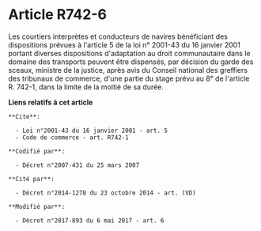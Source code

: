 # Article R742-6

Les courtiers interprètes et conducteurs de navires bénéficiant des dispositions prévues à l'article 5 de la loi n° 2001-43
du 16 janvier 2001 portant diverses dispositions d'adaptation au droit communautaire dans le domaine des transports peuvent
être dispensés, par décision du garde des sceaux, ministre de la justice, après avis du Conseil national des greffiers des
tribunaux de commerce, d'une partie du stage prévu au 8° de l'article R. 742-1, dans la limite de la moitié de sa durée.

**Liens relatifs à cet article**

	**Cite**:

	  - Loi n°2001-43 du 16 janvier 2001 - art. 5
	  - Code de commerce - art. R742-1

	**Codifié par**:

	  - Décret n°2007-431 du 25 mars 2007

	**Cité par**:

	  - Décret n°2014-1278 du 23 octobre 2014 - art. (VD)

	**Modifié par**:

	  - Décret n°2017-893 du 6 mai 2017 - art. 6
